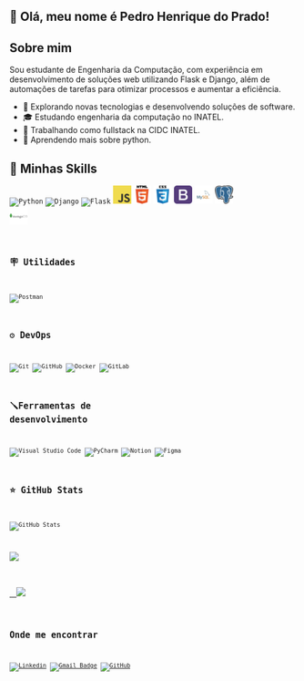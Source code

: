 ## 👾 Olá, meu nome é Pedro Henrique do Prado!


## Sobre mim

Sou estudante de Engenharia da Computação, com experiência em desenvolvimento de soluções web utilizando Flask e Django, além de automações de tarefas para otimizar processos e aumentar a eficiência.

- 🤔 Explorando novas tecnologias e desenvolvendo soluções de software.
- 🎓 Estudando engenharia da computação no INATEL.
- 💼 Trabalhando como fullstack na CIDC INATEL.
- 🌱 Aprendendo mais sobre python.



## 🚀 Minhas Skills

<code><img height="32" src="https://cdn.iconscout.com/icon/free/png-512/python-2-226051.png" alt="Python"/></code>
<code><img height="32" src="https://juststickers.in/wp-content/uploads/2016/05/django-badge.png" alt="Django"/></code>
<code><img height="32" src="https://static-00.iconduck.com/assets.00/flask-icon-1594x2048-84mjydzf.png" alt="Flask"/></code>
<code><img height="32" src="https://raw.githubusercontent.com/github/explore/80688e429a7d4ef2fca1e82350fe8e3517d3494d/topics/javascript/javascript.png" alt="Javascript"/></code>
<code><img height="32" src="https://raw.githubusercontent.com/github/explore/80688e429a7d4ef2fca1e82350fe8e3517d3494d/topics/html/html.png" alt="HTML5"/></code>
<code><img height="32" src="https://raw.githubusercontent.com/github/explore/80688e429a7d4ef2fca1e82350fe8e3517d3494d/topics/css/css.png" alt="CSS"/></code>
<code><img height="32" src="https://raw.githubusercontent.com/github/explore/80688e429a7d4ef2fca1e82350fe8e3517d3494d/topics/bootstrap/bootstrap.png" alt="Bootstrap"/></code>
<code><img height="32" src="https://raw.githubusercontent.com/github/explore/80688e429a7d4ef2fca1e82350fe8e3517d3494d/topics/mysql/mysql.png" alt="MySQL"/></code>
<code><img height="32" src="https://raw.githubusercontent.com/github/explore/80688e429a7d4ef2fca1e82350fe8e3517d3494d/topics/postgresql/postgresql.png" alt="PostegreSQL"/><code>
<code><img height="32" src="https://raw.githubusercontent.com/github/explore/80688e429a7d4ef2fca1e82350fe8e3517d3494d/topics/mongodb/mongodb.png" alt="MongoDB"/></code>

## 🪧 Utilidades

![Postman](https://img.shields.io/badge/-Postman-333333?style=flat&logo=postman)

## ⚙️ DevOps

![Git](https://img.shields.io/badge/-Git-333333?style=flat&logo=git)
![GitHub](https://img.shields.io/badge/-GitHub-333333?style=flat&logo=github)
![Docker](https://img.shields.io/badge/-Docker-333333?style=flat&logo=docker)
![GitLab](https://img.shields.io/badge/-GitLab-333333?style=flat&logo=gitlab)

## 🪛Ferramentas de desenvolvimento

![Visual Studio Code](https://img.shields.io/badge/-Visual%20Studio%20Code-333333?style=flat&logo=visual-studio-code&logoColor=007ACC)
![PyCharm](https://img.shields.io/badge/-PyCharm-333333?style=flat&logo=PyCharm&logoColor=white)
![Notion](https://img.shields.io/badge/-Notion-333333?style=flat&logo=notion&logoColor=white)
![Figma](https://img.shields.io/badge/-Figma-333333?style=flat&logo=figma&logoColor=007ACC)

## ⭐ GitHub Stats

![GitHub Stats](https://github-readme-stats.vercel.app/api?username=iuricode&show_icons=true)



![](https://komarev.com/ghpvc/?username=Pedro-Prado-Dev&color=006bed)


<a href="https://github.com/iuricode" title="Perfil do Iuri">
  <img height="180em" src="https://github-readme-stats.vercel.app/api?username=Pedro-Prado-Dev&theme=dracula&show_icons=true" />
</a>

## Onde me encontrar

[![Linkedin](https://img.shields.io/badge/-Pedro_Prado-blue?style=flat-square&logo=Linkedin&logoColor=white&link=https://www.linkedin.com/in/pedro-henrique-do-prado-paiva-81944921a/)]([LINK-DO-SEU-LINKEDIN](https://www.linkedin.com/in/pedro-henrique-do-prado-paiva-81944921a/))
[![Gmail Badge](https://img.shields.io/badge/-pedroppaiva1@hotmail.com-006bed?style=flat-square&logo=Gmail&logoColor=white&link=mailto:pedroppaiva1@hotmail.com)](mailto:pedroppaiva1@hotmail.com)
[![GitHub](https://img.shields.io/github/followers/iuricode?label=follow&style=social)](https://github.com/Pedro-Prado-Dev)